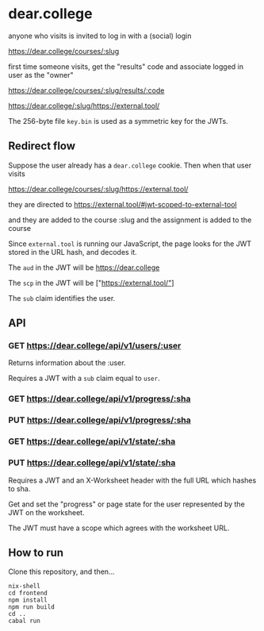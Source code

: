 # dear.college

anyone who visits is invited to log in with a (social) login

https://dear.college/courses/:slug

first time someone visits, get the "results" code and associate logged in user as the "owner"

https://dear.college/courses/:slug/results/:code

https://dear.college/:slug/https://external.tool/

The 256-byte file `key.bin` is used as a symmetric key for the JWTs.

## Redirect flow

Suppose the user already has a `dear.college` cookie.  Then when that user visits

https://dear.college/courses/:slug/https://external.tool/

they are directed to https://external.tool/#jwt-scoped-to-external-tool

and they are added to the course :slug
and the assignment is added to the course

Since `external.tool` is running our JavaScript, the page looks for
the JWT stored in the URL hash, and decodes it.

The `aud` in the JWT will be https://dear.college

The `scp` in the JWT will be ["https://external.tool/"]

The `sub` claim identifies the user.

## API

### GET https://dear.college/api/v1/users/:user

Returns information about the :user.

Requires a JWT with a `sub` claim equal to `user`.

### GET https://dear.college/api/v1/progress/:sha
### PUT https://dear.college/api/v1/progress/:sha
### GET https://dear.college/api/v1/state/:sha
### PUT https://dear.college/api/v1/state/:sha

Requires a JWT and an X-Worksheet header with the full URL which hashes to sha.

Get and set the "progress" or page state for the user represented by the JWT on the worksheet.

The JWT must have a scope which agrees with the worksheet URL.

## How to run

Clone this repository, and then...

```
nix-shell
cd frontend
npm install
npm run build
cd ..
cabal run
```
